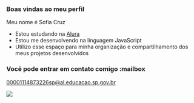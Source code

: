 ### Boas vindas ao meu perfil 

Meu nome é Sofia Cruz

- Estou estudando na [Alura](https://www.alura.com.br)
- Estou me desenvolvendo na linguagem JavaScript
- Utilizo esse espaço para minha organização e compartilhamento dos meus projetos desenvolvidos

### Você pode entrar em contato comigo :mailbox

00001114873226sp@al.educacao.sp.gov.br

![](https://media1.tenor.com/m/KkokyQje73QAAAAC/magestic-unicorn.gif)
